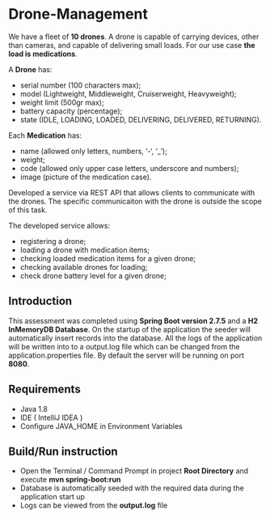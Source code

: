 # Drone-Management
We have a fleet of **10 drones**. A drone is capable of carrying devices, other than cameras, and capable of delivering small loads. For our use case **the load is medications**.

A **Drone** has:
- serial number (100 characters max);
- model (Lightweight, Middleweight, Cruiserweight, Heavyweight);
- weight limit (500gr max);
- battery capacity (percentage);
- state (IDLE, LOADING, LOADED, DELIVERING, DELIVERED, RETURNING).

Each **Medication** has: 
- name (allowed only letters, numbers, ‘-‘, ‘_’);
- weight;
- code (allowed only upper case letters, underscore and numbers);
- image (picture of the medication case).

Developed a service via REST API that allows clients to communicate with the drones. The specific communicaiton with the drone is outside the scope of this task. 

The developed service allows:
- registering a drone;
- loading a drone with medication items;
- checking loaded medication items for a given drone; 
- checking available drones for loading;
- check drone battery level for a given drone;

## Introduction
This assessment was completed using **Spring Boot version 2.7.5** and a **H2 InMemoryDB Database**. On the startup of the application the seeder will automatically insert records into the database. All the logs of the application will be written into to a output.log file which can be changed from the application.properties file. By default the server will be running on port **8080**. 

## Requirements
- Java 1.8
- IDE ( IntelliJ IDEA )
- Configure JAVA_HOME in Environment Variables

## Build/Run instruction
- Open the Terminal / Command Prompt in project **Root Directory** and execute **mvn spring-boot:run**
- Database is automatically seeded with the required data during the application start up
- Logs can be viewed from the **output.log** file

